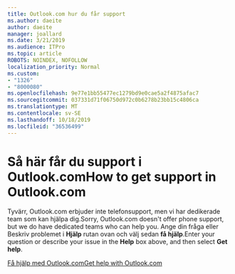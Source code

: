 ```yaml
---
title: Outlook.com hur du får support
ms.author: daeite
author: daeite
manager: joallard
ms.date: 3/21/2019
ms.audience: ITPro
ms.topic: article
ROBOTS: NOINDEX, NOFOLLOW
localization_priority: Normal
ms.custom:
- "1326"
- "8000080"
ms.openlocfilehash: 9e77e1bb55477ec1279bd9e0cae5a2f4875afac7
ms.sourcegitcommit: 037331d71f06750d972c0b6278b23bb15c4806ca
ms.translationtype: MT
ms.contentlocale: sv-SE
ms.lasthandoff: 10/18/2019
ms.locfileid: "36536499"
---
```

# <a name="how-to-get-support-in-outlookcom"></a><span data-ttu-id="f352a-102">Så här får du support i Outlook.com</span><span class="sxs-lookup"><span data-stu-id="f352a-102">How to get support in Outlook.com</span></span>

<span data-ttu-id="f352a-103">Tyvärr, Outlook.com erbjuder inte telefonsupport, men vi har dedikerade team som kan hjälpa dig.</span><span class="sxs-lookup"><span data-stu-id="f352a-103">Sorry, Outlook.com doesn't offer phone support, but we do have dedicated teams who can help you.</span></span>
<span data-ttu-id="f352a-104">Ange din fråga eller Beskriv problemet i **Hjälp** rutan ovan och välj sedan **få hjälp**.</span><span class="sxs-lookup"><span data-stu-id="f352a-104">Enter your question or describe your issue in the **Help** box above, and then select **Get help**.</span></span>

[<span data-ttu-id="f352a-105">Få hjälp med Outlook.com</span><span class="sxs-lookup"><span data-stu-id="f352a-105">Get help with Outlook.com</span></span>](https://support.office.com/article/40676ad0-c831-45ac-a023-5be633be798d?wt.mc_id=Office_Outlook_com_Alchemy)
